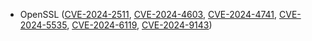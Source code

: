 - OpenSSL ([CVE-2024-2511](https://nvd.nist.gov/vuln/detail/CVE-2024-2511), [CVE-2024-4603](https://nvd.nist.gov/vuln/detail/CVE-2024-4603), [CVE-2024-4741](https://nvd.nist.gov/vuln/detail/CVE-2024-4741), [CVE-2024-5535](https://nvd.nist.gov/vuln/detail/CVE-2024-5535), [CVE-2024-6119](https://nvd.nist.gov/vuln/detail/CVE-2024-6119), [CVE-2024-9143](https://nvd.nist.gov/vuln/detail/CVE-2024-9143))
